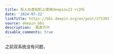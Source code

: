 ```yaml
---
title: 有人在虚拟机上使用deepinv23 rc2吗
date: '2024-07-22'
linkTitle: https://bbs.deepin.org/en/post/275391
source: deepin_bbs
description:  枫原万叶 
disable_comments: true
---
```

之前双系统没有问题，
